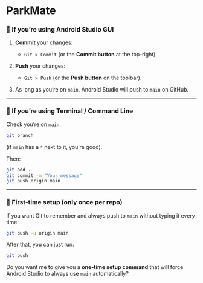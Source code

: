 # ParkMate

### 🔹 If you’re using **Android Studio GUI**

1. **Commit** your changes:

   * `Git > Commit` (or the **Commit button** at the top-right).
2. **Push** your changes:

   * `Git > Push` (or the **Push button** on the toolbar).
3. As long as you’re on `main`, Android Studio will push to `main` on GitHub.

---

### 🔹 If you’re using **Terminal / Command Line**

Check you’re on `main`:

```bash
git branch
```

(if `main` has a `*` next to it, you’re good).

Then:

```bash
git add .
git commit -m "Your message"
git push origin main
```

---

### 🔹 First-time setup (only once per repo)

If you want Git to remember and always push to `main` without typing it every time:

```bash
git push -u origin main
```

After that, you can just run:

```bash
git push
```



Do you want me to give you a **one-time setup command** that will force Android Studio to always use `main` automatically?

